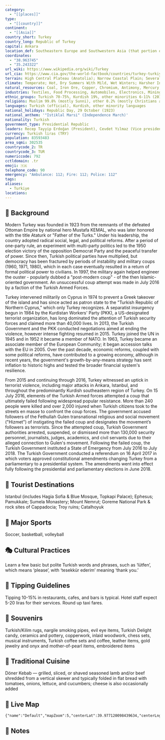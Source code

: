 ```yaml
---
category:
  - "[[places]]"
type:
  - "[[country]]"
continent:
  - "[[Asia]]"
country_short: Turkey
country_long: Republic of Turkey
capital: Ankara
location_def: Southeastern Europe and Southwestern Asia (that portion of Turkey west of the Bosporus is geographically part of Europe), bordering the Black Sea, between Bulgaria and Georgia, and bordering the Aegean Sea and the Mediterranean Sea, between Greece and Syria
coordinates:
  - "38.963745"
  - "35.243322"
url_wiki: https://www.wikipedia.org/wiki/Turkey
url_cia: https://www.cia.gov/the-world-factbook/countries/turkey-turkiye/
terrain: High Central Plateau (Anatolia); Narrow Coastal Plain; Several Mountain Ranges
climate: Temperate; Hot, Dry Summers With Mild, Wet Winters; Harsher In Interior
natural_resources: Coal, Iron Ore, Copper, Chromium, Antimony, Mercury, Gold, Barite, Borate, Celestite (Strontium), Emery, Feldspar, Limestone, Magnesite, Marble, Perlite, Pumice, Pyrites (Sulfur), Clay, Arable Land, Hydropower
industries: Textiles, Food Processing, Automobiles, Electronics, Mining (Coal, Chromate, Copper, Boron), Steel, Petroleum, Construction, Lumber, Paper
ethnic_groups: Turkish 70-75%, Kurdish 19%, other minorities 6-11% (2016 est.)
religions: Muslim 99.8% (mostly Sunni), other 0.2% (mostly Christians and Jews)
languages: Turkish (official), Kurdish, other minority languages
national_holidays: Republic Day, 29 October (1923)
national_anthem: '"Istiklal Marsi" (Independence March)'
nationality: Turkish
government_type: Presidential Republic
leaders: Recep Tayyip Erdoğan (President), Cevdet Yılmaz (Vice president), Zühtü Arslan (Chief justice)
currency: Turkish liras (TRY)
population: 83593483
area_sqmi: 302535
countrycode_2: TR
countrycode_3: TUR
numericcode: 792
cctldomain: .tr
emoji: 🇹🇷
telephone_code: 90
emergency: "Ambulance: 112; Fire: 112; Police: 112"
tags: 
aliases:
  - Turkiye
locations:
---
```

## 🌱 Background
Modern Turkey was founded in 1923 from the remnants of the defeated Ottoman Empire by national hero Mustafa KEMAL, who was later honored with the title Ataturk or "Father of the Turks." Under his leadership, the country adopted radical social, legal, and political reforms. After a period of one-party rule, an experiment with multi-party politics led to the 1950 election victory of the opposition Democrat Party and the peaceful transfer of power. Since then, Turkish political parties have multiplied, but democracy has been fractured by periods of instability and military coups (1960, 1971, 1980), which in each case eventually resulted in a return of formal political power to civilians. In 1997, the military again helped engineer the ouster - popularly dubbed a "post-modern coup" - of the then Islamic-oriented government. An unsuccessful coup attempt was made in July 2016 by a faction of the Turkish Armed Forces.

Turkey intervened militarily on Cyprus in 1974 to prevent a Greek takeover of the island and has since acted as patron state to the "Turkish Republic of Northern Cyprus," which only Turkey recognizes. A separatist insurgency begun in 1984 by the Kurdistan Workers' Party (PKK), a US-designated terrorist organization, has long dominated the attention of Turkish security forces and claimed more than 40,000 lives. In 2013, the Turkish Government and the PKK conducted negotiations aimed at ending the violence, however intense fighting resumed in 2015. Turkey joined the UN in 1945 and in 1952 it became a member of NATO. In 1963, Turkey became an associate member of the European Community; it began accession talks with the EU in 2005. Over the past decade, economic reforms, coupled with some political reforms, have contributed to a growing economy, although in recent years, the government's growth-by-any-means strategy has sent inflation to historic highs and tested the broader financial system's resilience.

From 2015 and continuing through 2016, Turkey witnessed an uptick in terrorist violence, including major attacks in Ankara, Istanbul, and throughout the predominantly Kurdish southeastern region of Turkey. On 15 July 2016, elements of the Turkish Armed forces attempted a coup that ultimately failed following widespread popular resistance. More than 240 people were killed and over 2,000 injured when Turkish citizens took to the streets en masse to confront the coup forces. The government accused followers of the Fethullah Gulen transnational religious and social movement ("Hizmet") of instigating the failed coup and designates the movement’s followers as terrorists. Since the attempted coup, Turkish Government authorities arrested, suspended, or dismissed more than 130,000 security personnel, journalists, judges, academics, and civil servants due to their alleged connection to Gulen's movement. Following the failed coup, the Turkish Government instituted a State of Emergency from July 2016 to July 2018. The Turkish Government conducted a referendum on 16 April 2017 in which voters approved constitutional amendments changing Turkey from a parliamentary to a presidential system. The amendments went into effect fully following the presidential and parliamentary elections in June 2018.

## 📌 Tourist Destinations
Istanbul (includes Hagia Sofia & Blue Mosque, Topkapi Palace); Ephesus; Pamukkale; Sumela Monastery; Mount Nemrut; Goreme National Park & rock sites of Cappadocia; Troy ruins; Catalhoyuk

## 🥇 Major Sports
Soccer, basketball, volleyball

## 🎭 Cultural Practices
Learn a few basic but polite Turkish words and phrases, such as ‘lütfen’, which means ‘please’, with ‘tesekkür ederim’ meaning ‘thank you.’

## 🫰 Tipping Guidelines
Tipping 10-15% in restaurants, cafes, and bars is typical. Hotel staff expect 5-20 liras for their services. Round up taxi fares.

## 🎁 Souvenirs
Turkish/Kilim rugs, nargile smoking pipes, evil eye items, Turkish Delight candy, ceramics and pottery, copperwork, inlaid woodwork, chess sets, musical instruments, Turkish coffee sets and coffee, leather items, gold jewelry and onyx and mother-of-pearl items, embroidered items

## 🍲 Traditional Cuisine
Döner Kebab — grilled, sliced, or shaved seasoned lamb and/or beef shredded from a vertical skewer and typically folded in flat bread with tomatoes, onions, lettuce, and cucumbers; cheese is also occasionally added

## 📡 Live Map
```mapview
{"name":"Default","mapZoom":5,"centerLat":39.977120098439634,"centerLng":35.529831277654225,"query":"","chosenMapSource":0}
```

## 📒 Notes

